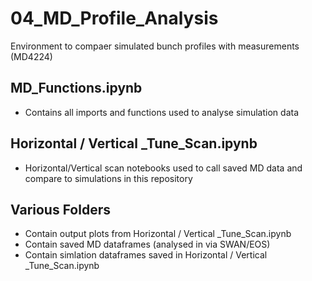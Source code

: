 # 04_MD_Profile_Analysis
Environment to compaer simulated bunch profiles with measurements (MD4224)

## MD_Functions.ipynb
- Contains all imports and functions used to analyse simulation data

## Horizontal / Vertical _Tune_Scan.ipynb
- Horizontal/Vertical scan notebooks used to call saved MD data and compare to simulations in this repository

## Various Folders
- Contain output plots from Horizontal / Vertical _Tune_Scan.ipynb
- Contain saved MD dataframes (analysed in via SWAN/EOS)
- Contain simlation dataframes saved in Horizontal / Vertical _Tune_Scan.ipynb
